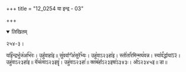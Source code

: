 +++
title = "12_0254 या इन्द्र - 03"

+++
<details open><summary>लिखितम्</summary>

२५४-३।

या꣤꣯इ꣥न्द्रभु꣤ज꣥आ꣤꣯भ꣥रः। उहु꣤वाहा꣥इ॥ सु꣡वर्वाꣳ꣢꣯अ꣡सुरे꣢꣯भ्यः। उहु꣡वाऽ२३हा꣢इ। स्तो꣯ता꣡꣯रमिन्मघ꣢वन्न। स्या꣡व꣪र्द्धायाऽ᳒२᳒। उहु꣡वाऽ२३हा꣢इ॥ ये꣯च꣡त्वाऽ२३इवॄ꣢। उहु꣡वाऽ२३हा꣢॥ क्तब꣡र्हाऽ२३इषा꣢ऽ३४३ः। ओ꣡ऽ२३४५इ॥ डा॥
</details>